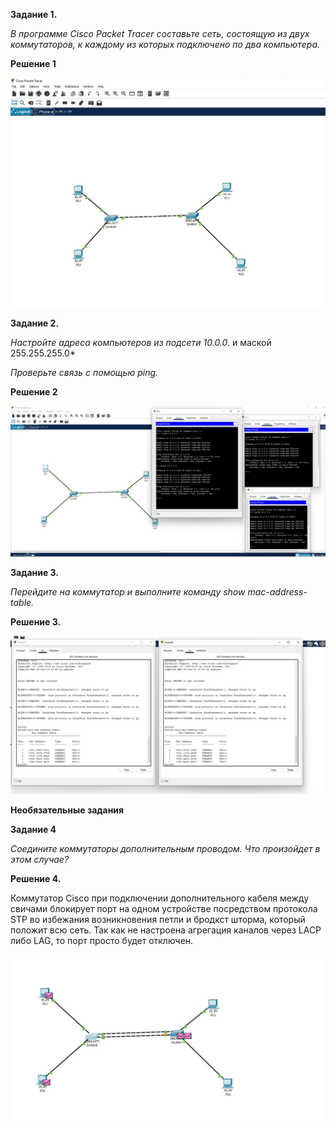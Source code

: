 **Задание 1.**

*В программе Cisco Packet Tracer составьте сеть, состоящую из двух коммутаторов, к каждому из которых подключено по два компьютера.*


**Решение 1**

![alt text](https://github.com/mezhibo/Network_devices/blob/44667e9a95cd73fe8aa75cd23898f932b4f4d130/IMG/1.jpg)




**Задание 2.**

*Настройте адреса компьютеров из подсети 10.0.0.* и маской 255.255.255.0*

*Проверьте связь с помощью ping.*



**Решение 2**

![alt text](https://github.com/mezhibo/Network_devices/blob/44667e9a95cd73fe8aa75cd23898f932b4f4d130/IMG/2.jpg)



**Задание 3.**

*Перейдите на коммутатор и выполните команду show mac-address-table.*


**Решение 3.**



![alt text](https://github.com/mezhibo/Network_devices/blob/44667e9a95cd73fe8aa75cd23898f932b4f4d130/IMG/3.jpg)



**Необязательные задания**

**Задание 4**

*Соедините коммутаторы дополнительным проводом. Что произойдет в этом случае?*


**Решение 4.**

Коммутатор Cisco при подключении дополнительного кабеля между свичами блокирует порт на одном устройстве посредством протокола STP во избежания возникновения петли и бродкст шторма, который положит всю сеть.
Так как не настроена агрегация каналов через LACP либо LAG, то порт просто будет отключен.

![alt text](https://github.com/mezhibo/Network_devices/blob/44667e9a95cd73fe8aa75cd23898f932b4f4d130/IMG/4.jpg)
